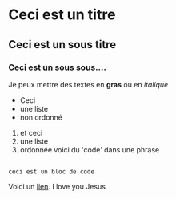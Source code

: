 # Ceci est un titre
## Ceci est un sous titre
### Ceci est un sous sous.... 

Je peux mettre des textes en **gras** ou en *italique*

- Ceci 
- une liste
- non ordonné


1. et ceci
2. une liste
3. ordonnée
 voici du 'code' dans une phrase

```

ceci est un bloc de code 
````

Voici un [lien](https://www.wikipedia.org/).
I love you Jesus
